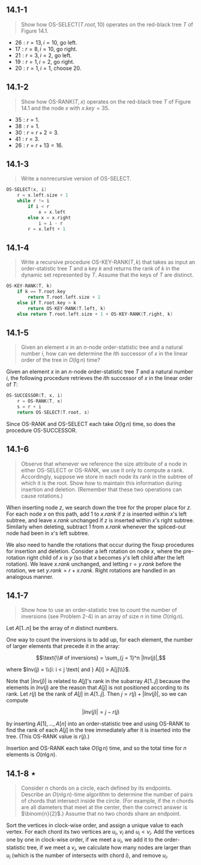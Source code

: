 ## 14.1-1

> Show how $\text{OS-SELECT}(T.root, 10)$ operates on the red-black tree $T$ of Figure 14.1.

- $26: r = 13, i = 10$, go left.
- $17: r =  8, i = 10$, go right.
- $21: r =  3, i =  2$, go left.
- $19: r =  1, i =  2$, go right.
- $20: r =  1, i =  1$, choose $20$.

## 14.1-2

> Show how $\text{OS-RANK}(T, x)$ operates on the red-black tree $T$ of Figure 14.1 and the node $x$ with $x.key = 35$.

- $35: r = 1$.
- $38: r = 1$.
- $30: r = r + 2 = 3$.
- $41: r = 3$.
- $26: r = r + 13 = 16$.

## 14.1-3

> Write a nonrecursive version of $\text{OS-SELECT}$.

```cpp
OS-SELECT(x, i)
    r = x.left.size + 1
    while r != i
        if i < r
            x = x.left
        else x = x.right
            i = i - r
        r = x.left + 1
```

## 14.1-4

> Write a recursive procedure $\text{OS-KEY-RANK}(T, k)$ that takes as input an order-statistic tree $T$ and a key $k$ and returns the rank of $k$ in the dynamic set represented by $T$. Assume that the keys of $T$ are distinct.

```cpp
OS-KEY-RANK(T, k)
    if k == T.root.key
        return T.root.left.size + 1
    else if T.root.key > k
        return OS-KEY-RANK(T.left, k)
    else return T.root.left.size + 1 + OS-KEY-RANK(T.right, k)
```

## 14.1-5

> Given an element $x$ in an $n$-node order-statistic tree and a natural number $i$, how can we determine the $i$th successor of $x$ in the linear order of the tree in $O(\lg n)$ time?

Given an element $x$ in an $n$-node order-statistic tree $T$ and a natural number $i$, the following procedure retrieves the $i$th successor of $x$ in the linear order of $T$:

```cpp
OS-SUCCESSOR(T, x, i)
    r = OS-RANK(T, x)
    s = r + i
    return OS-SELECT(T.root, s)
```

Since $\text{OS-RANK}$ and $\text{OS-SELECT}$ each take $O(\lg n)$ time, so does the procedure $\text{OS-SUCCESSOR}$.

## 14.1-6

> Observe that whenever we reference the size attribute of a node in either $\text{OS-SELECT}$ or $\text{OS-RANK}$, we use it only to compute a rank. Accordingly, suppose we store in each node its rank in the subtree of which it is the root. Show how to maintain this information during insertion and deletion. (Remember that these two operations can cause rotations.)

When inserting node $z$, we search down the tree for the proper place for $z$. For each node $x$ on this path, add $1$ to $x.rank$ if $z$ is inserted within $x$'s left subtree, and leave $x.rank$ unchanged if $z$ is inserted within $x$'s right subtree. Similarly when deleting, subtract $1$ from $x.rank$ whenever the spliced-out node had been in $x$'s left subtree.

We also need to handle the rotations that occur during the fixup procedures for insertion and deletion. Consider a left rotation on node $x$, where the pre-rotation right child of $x$ is $y$ (so that $x$ becomes $y$'s left child after the left rotation). We leave $x.rank$ unchanged, and letting $r = y.rank$ before the rotation, we set $y.rank = r + x.rank$. Right rotations are handled in an analogous manner.

## 14.1-7

> Show how to use an order-statistic tree to count the number of inversions (see Problem 2-4) in an array of size $n$ in time $O(n\lg n)$.

Let $A[1..n]$ be the array of $n$ distinct numbers.

One way to count the inversions is to add up, for each element, the number of larger elements that precede it in the array:

$$\text{\\# of inversions} = \sum_{j = 1}^n |Inv(j)|,$$

where $Inv(j) = \\{i: i < j \text{ and } A[i] > A[j]\\}$.

Note that $|Inv(j)|$ is related to $A[j]$'s rank in the subarray $A[1..j]$ because the elements in $Inv(j)$ are the reason that $A[j]$ is not positioned according to its rank. Let $r(j)$ be the rank of $A[j]$ in $A[1..j]$. Then $j = r(j) + |Inv(j)|$, so we can compute

$$|Inv(j)| = j - r(j)$$

by inserting $A[1], \ldots, A[n]$ into an order-statistic tree and using $\text{OS-RANK}$ to find the rank of each $A[j]$ in the tree immediately after it is inserted into the tree. (This $\text{OS-RANK}$ value is $r(j)$.)

Insertion and $\text{OS-RANK}$ each take $O(\lg n)$ time, and so the total time for $n$ elements is $O(n\lg n)$.

## 14.1-8 $\star$

> Consider $n$ chords on a circle, each defined by its endpoints. Describe an $O(n\lg n)$-time algorithm to determine the number of pairs of chords that intersect inside the circle. (For example, if the $n$ chords are all diameters that meet at the center, then the correct answer is $\binom{n}{2}$.) Assume that no two chords share an endpoint.

Sort the vertices in clock-wise order, and assign a unique value to each vertex. For each chord its two vertices are $u_i$, $v_i$ and $u_i < v_i$. Add the vertices one by one in clock-wise order, if we meet a $u_i$, we add it to the order-statistic tree, if we meet a $v_i$, we calculate how many nodes are larger than $u_i$ (which is the number of intersects with chord $i$), and remove $u_i$.
